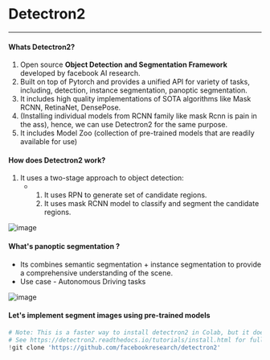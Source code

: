 # Detectron2
---

#### Whats Detectron2?

1. Open source **Object Detection and Segmentation Framework** developed by facebook AI research.
2. Built on top of Pytorch and provides a unified API for variety  of tasks, including, detection, instance segmentation, panoptic segmentation.
3. It includes high quality implementations of SOTA algorithms like Mask RCNN, RetinaNet, DensePose.
4. (Installing individual models from RCNN family like mask Rcnn is pain in the ass), hence, we can use Detectron2 for the same purpose.
5. It includes Model Zoo (collection of pre-trained models that are readily available for use)
   

#### How does Detectron2 work?
1. It uses a two-stage approach to object detection:
   - 1. It uses RPN to generate set of candidate regions.
     2. It uses mask RCNN model to classify and segment the candidate regions.

![image](https://github.com/user-attachments/assets/795030bc-7969-485e-be61-99fd7f6690ee)

#### What's panoptic segmentation ?
- Its combines semantic segmentation + instance segmentation to provide a comprehensive understanding of the scene.
- Use case - Autonomous Driving tasks
  
![image](https://github.com/user-attachments/assets/6773561f-29c5-4a9d-b1c7-bbd2a2e0ef7b)


#### Let's implement segment images using pre-trained models

```python
# Note: This is a faster way to install detectron2 in Colab, but it does not include all functionalities (e.g. compiled operators).
# See https://detectron2.readthedocs.io/tutorials/install.html for full installation instructions
!git clone 'https://github.com/facebookresearch/detectron2'
```




